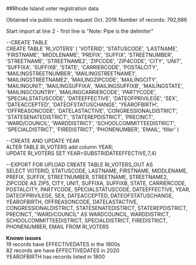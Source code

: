 ##Rhode Island voter registration data

Obtained via public records request Oct. 2018
Number of records: 792,686

Start import at line 2 - first line is "Note: Pipe is the delimiter" 

--CREATE TABLE  
CREATE TABLE 'RI_VOTERS' ( 'VOTERID', 'STATUSCODE', 'LASTNAME', 'FIRSTNAME', 'MIDDLENAME', 'PREFIX', 'SUFFIX',
'STREETNUMBER', 'STREETNAME', 'STREETNAME2', 'ZIPCODE', 'ZIP4CODE', 'CITY', 'UNIT', 'SUFFIXA', 'SUFFIXB', 
'STATE', 'CARRIERCODE', 'POSTALCITY', 'MAILINGSTREETNUMBER', 'MAILINGSTREETNAME1', 'MAILINGSTREETNAME2', 
'MAILINGZIPCODE', 'MAILINGCITY', 'MAILINGUNIT', 'MAILINGSUFFIXA', 'MAILINGSUFFIXB', 'MAILINGSTATE', 
'MAILINGCOUNTRY', 'MAILINGCARRIERCODE', 'PARTYCODE', 'SPECIALSTATUSCODE', 'DATEEFFECTIVE', 'DATEOFPRIVILEGE', 
'SEX', 'DATEACCEPTED', 'DATEOFSTATUSCHANGE', 'YEAROFBIRTH', 'OFFREASONCODE', 'DATELASTACTIVE', 'CONGRESSIONALDISTRICT', 
'STATESENATEDISTRICT', 'STATEREPDISTRICT', 'PRECINCT', 'WARD/COUNCIL', 'WARDDISTRICT', 'SCHOOLCOMMITTEEDISTRICT', 
'SPECIALDISTRICT', 'FIREDISTRICT', 'PHONENUMBER', 'EMAIL', 'filler' )  

--CREATE AND UPDATE YEAR  
ALTER TABLE RI_VOTERS add column YEAR;  
UPDATE RI_VOTERS SET YEAR=SUBSTR(DATEEFFECTIVE,7,4)  

--EXPORT FOR UPLOAD
CREATE TABLE RI_VOTERS_OUT AS  
SELECT VOTERID, STATUSCODE, LASTNAME, FIRSTNAME, MIDDLENAME, PREFIX, SUFFIX, STREETNUMBER,
STREETNAME, STREETNAME2, ZIPCODE AS ZIP5, CITY, UNIT, SUFFIXA, SUFFIXB, STATE, CARRIERCODE,
POSTALCITY, PARTYCODE, SPECIALSTATUSCODE, DATEEFFECTIVE, YEAR, DATEOFPRIVILEGE, SEX, DATEACCEPTED,
DATEOFSTATUSCHANGE, YEAROFBIRTH, OFFREASONCODE, DATELASTACTIVE, CONGRESSIONALDISTRICT,
STATESENATEDISTRICT, STATEREPDISTRICT, PRECINCT, "WARD/COUNCIL" AS WARDCOUNCIL, WARDDISTRICT, SCHOOLCOMMITTEEDISTRICT, 
SPECIALDISTRICT, FIREDISTRICT, PHONENUMBER, EMAIL
FROM RI_VOTERS

**Known issues**  
19 records have EFFECTIVEDATES in the 1800s  
82 records are have EFFECTIVEDATES in 2020  
YEAROFBIRTH has records listed in 1800  




